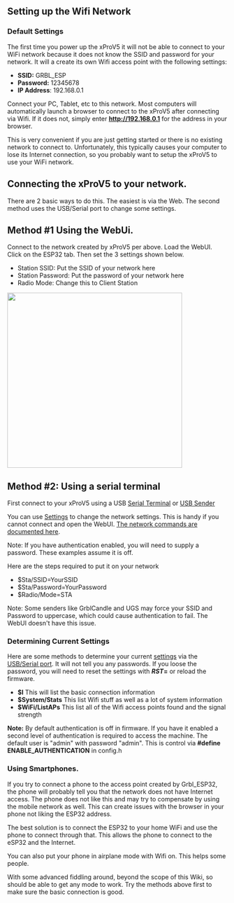 ## Setting up the Wifi Network

### Default Settings

The first time you power up the xProV5 it will not be able to connect to your WiFi network because it does not know the SSID and password for your network. It will a create its own Wifi access point with the following settings:

- **SSID:** GRBL_ESP
- **Password:** 12345678
- **IP Address**: 192.168.0.1

Connect your PC, Tablet, etc to this network. Most computers will automatically launch a browser to connect to the xProV5 after connecting via Wifi. If it does not, simply enter **http://192.168.0.1** for the address in your browser.

This is very convenient if you are just getting started or there is no existing network to connect to. Unfortunately, this typically causes your computer to lose its Internet connection, so you probably want to setup the xProV5 to use your WiFi network.

## Connecting the xProV5 to your network.

There are 2 basic ways to do this. The easiest is via the Web. The second method uses the USB/Serial port to change some settings.

## Method #1 Using the WebUi.

Connect to the network created by xProV5 per above. Load the WebUI. Click on the ESP32 tab. Then set the 3 settings shown below.
- Station SSID: Put the SSID of your network here
- Station Password: Put the password of your network here
- Radio Mode: Change this to Client Station

<img src="https://user-images.githubusercontent.com/189677/91180709-a1698800-e6ad-11ea-8233-3aa47dd33811.png" width="400">

## Method #2: Using a serial terminal

First connect to your xProV5 using a USB [Serial Terminal](https://github.com/Spark-Concepts/xPro-V5/wiki/Serial-setup) or [USB Sender](https://github.com/Spark-Concepts/xPro-V5/wiki/USB_guide#gcode-senders)

You can use [Settings](https://github.com/bdring/Grbl_Esp32/wiki/Settings) to change the network settings. This is handy if you cannot connect and open the WebUI. [The network commands are documented here](https://github.com/bdring/Grbl_Esp32/wiki/Settings#webui-settings).

Note: If you have authentication enabled, you will need to supply a password. These examples assume it is off.

Here are the steps required to put it on your network

- $Sta/SSID=YourSSID
- $Sta/Password=YourPassword
- $Radio/Mode=STA

Note: Some senders like GrblCandle and UGS may force your SSID and Password to uppercase, which could cause authentication to fail.  The WebUI doesn't have this issue.

### Determining Current Settings

Here are some methods to determine your current [settings](https://github.com/Spark-Concepts/xPro-V5/wiki/Changing-settings) via the [USB/Serial port](https://github.com/bdring/Grbl_Esp32/wiki/Serial-Port-Setup-and-Usage). It will not tell you any passwords. If you loose the password, you will need to reset the settings with **$RST=$** or reload the firmware. 

- **$I** This will list the basic connection information
- **$System/Stats** This list Wifi stuff as well as a lot of system information 
- **$WiFi/ListAPs** This list all of the Wifi access points found and the signal strength

**Note:** By default authentication is off in firmware. If you have it enabled a second level of authentication is required to access the machine. The default user is "admin" with password "admin". This is control via **#define ENABLE_AUTHENTICATION** in config.h

### Using Smartphones.

If you try to connect a phone to the access point created by Grbl_ESP32, the phone will probably tell you that the network does not have Internet access. The phone does not like this and may try to compensate by using the mobile network as well. This can create issues with the browser in your phone not liking the ESP32 address.

The best solution is to connect the ESP32 to your home WiFi and use the phone to connect through that. This allows the phone to connect to the eSP32 and the Internet.

You can also put your phone in airplane mode with Wifi on. This helps some people.

With some advanced fiddling around, beyond the scope of this Wiki, so should be able to get any mode to work. Try the methods above first to make sure the basic connection is good. 